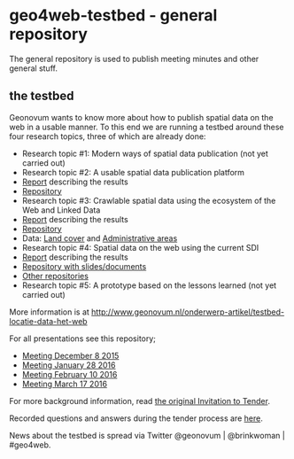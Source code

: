 # geo4web-testbed - general repository
The general repository is used to publish meeting minutes and other general stuff.

## the testbed
Geonovum wants to know more about how to publish spatial data on the web in a usable manner. To this end we are running a testbed around these four research topics, three of which are already done:
*	Research topic #1: Modern ways of spatial data publication (not yet carried out)
*	Research topic #2: A usable spatial data publication platform
  * [Report][1] describing the results
  * [Repository][2] 
*	Research topic #3: Crawlable spatial data using the ecosystem of the Web and Linked Data
  *	[Report][3] describing the results
  * [Repository][4] 
  * Data: [Land cover][14] and [Administrative areas][15]
*	Research topic #4: Spatial data on the web using the current SDI
  *	[Report][5] describing the results
  * [Repository with slides/documents][6] 
  * [Other repositories][7] 
* Research topic #5: A prototype based on the lessons learned (not yet carried out)

More information is at http://www.geonovum.nl/onderwerp-artikel/testbed-locatie-data-het-web

For all presentations see this repository;
* [Meeting December 8 2015][8]
* [Meeting January 28 2016][9]
* [Meeting February 10 2016][10]
* [Meeting March 17 2016][11]

For more background information, read [the original Invitation to Tender][12]. 

Recorded questions and answers during the tender process are [here][13]. 

News about the testbed is spread via Twitter @geonovum | @brinkwoman | #geo4web. 

[1]: https://github.com/geo4web-testbed/topic2/blob/master/Report.pdf
[2]: https://github.com/geo4web-testbed/topic2	
[3]: https://github.com/geo4web-testbed/topic3/wiki
[4]: https://github.com/geo4web-testbed/topic3
[5]: https://github.com/geo4web-testbed/topic4/blob/master/spatial-data-on-the-web-using-sdi-report.pdf
[6]: https://github.com/geo4web-testbed/topic4
[7]: https://github.com/geo4web-testbed
[8]: https://github.com/geo4web-testbed/general/tree/master/Meeting20151208
[9]: https://github.com/geo4web-testbed/general/tree/master/Meeting20160128
[10]: https://github.com/geo4web-testbed/general/tree/master/Meeting20160210
[11]: https://github.com/geo4web-testbed/general/tree/master/Meeting20160317
[12]: https://docs.google.com/document/d/1LQQ0JObMxICpMALg46UuWFnJAfKRcNJED0fpx8utKsg/edit?usp=sharing
[13]: https://github.com/Geonovum/geo4web-testbed/issues?q=is%3Aissue+is%3Aclosed
[14]: https://swaggerhub.com/api/apiwise/landcover/1.0
[15]: https://geo4web.apiwise.nl
